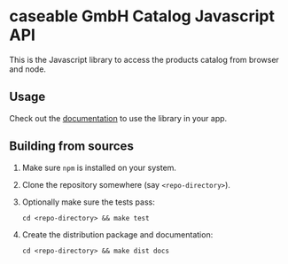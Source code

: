 # caseable GmbH Catalog Javascript API

This is the Javascript library to access the products catalog from browser and node.

## Usage

Check out the [documentation](https://rawgit.com/caseable/caseable-catalog-js/master/docs/)
to use the library in your app.

## Building from sources

1. Make sure `npm` is installed on your system.
2. Clone the repository somewhere (say `<repo-directory>`).
3. Optionally make sure the tests pass:

    `cd <repo-directory> && make test`
4. Create the distribution package and documentation:

    `cd <repo-directory> && make dist docs`
